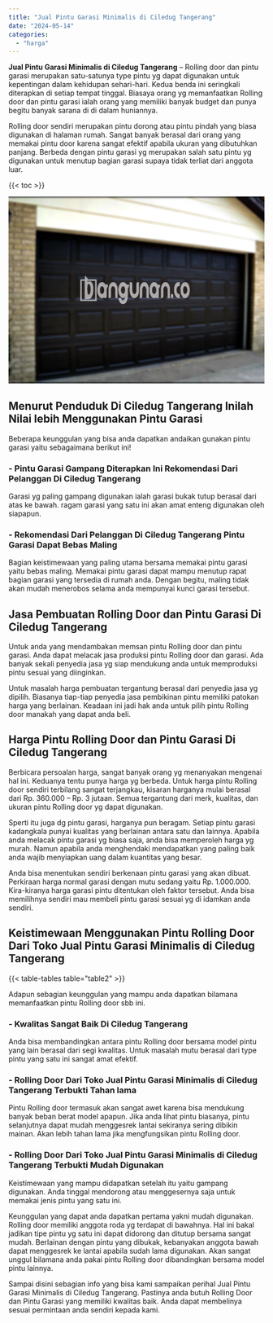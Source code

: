 ```yaml
---
title: "Jual Pintu Garasi Minimalis di Ciledug Tangerang"
date: "2024-05-14"
categories: 
  - "harga"
---
```


**Jual Pintu Garasi Minimalis di Ciledug Tangerang** – Rolling door dan pintu garasi merupakan satu-satunya type pintu yg dapat digunakan untuk kepentingan dalam kehidupan sehari-hari. Kedua benda ini seringkali diterapkan di setiap tempat tinggal. Biasaya orang yg memanfaatkan Rolling door dan pintu garasi ialah orang yang memiliki banyak budget dan punya begitu banyak sarana di di dalam huniannya.

Rolling door sendiri merupakan pintu dorong atau pintu pindah yang biasa digunakan di halaman rumah. Sangat banyak berasal dari orang yang memakai pintu door karena sangat efektif apabila ukuran yang dibutuhkan panjang. Berbeda dengan pintu garasi yg merupakan salah satu pintu yg digunakan untuk menutup bagian garasi supaya tidak terliat dari anggota luar.

{{< toc >}}

![Jual Pintu Garasi Minimalis di Ciledug Tangerang](/images/pintu-garasi-65.png)

## Menurut Penduduk Di Ciledug Tangerang Inilah Nilai lebih Menggunakan Pintu Garasi

Beberapa keunggulan yang bisa anda dapatkan andaikan gunakan pintu garasi yaitu sebagaimana berikut ini!

### \- Pintu Garasi Gampang Diterapkan Ini Rekomendasi Dari Pelanggan Di Ciledug Tangerang

Garasi yg paling gampang digunakan ialah garasi bukak tutup berasal dari atas ke bawah. ragam garasi yang satu ini akan amat enteng digunakan oleh siapapun.

### \- Rekomendasi Dari Pelanggan Di Ciledug Tangerang Pintu Garasi Dapat Bebas Maling

Bagian keistimewaan yang paling utama bersama memakai pintu garasi yaitu bebas maling. Memakai pintu garasi dapat mampu menutup rapat bagian garasi yang tersedia di rumah anda. Dengan begitu, maling tidak akan mudah menerobos selama anda mempunyai kunci garasi tersebut.

## Jasa Pembuatan Rolling Door dan Pintu Garasi Di Ciledug Tangerang

Untuk anda yang mendambakan memsan pintu Rolling door dan pintu garasi. Anda dapat melacak jasa produksi pintu Rolling door dan garasi. Ada banyak sekali penyedia jasa yg siap mendukung anda untuk memproduksi pintu sesuai yang diinginkan.

Untuk masalah harga pembuatan tergantung berasal dari penyedia jasa yg dipilih. Biasanya tiap-tiap penyedia jasa pembikinan pintu memiliki patokan harga yang berlainan. Keadaan ini jadi hak anda untuk pilih pintu Rolling door manakah yang dapat anda beli.

## Harga Pintu Rolling Door dan Pintu Garasi Di Ciledug Tangerang

Berbicara persoalan harga, sangat banyak orang yg menanyakan mengenai hal ini. Keduanya tentu punya harga yg berbeda. Untuk harga pintu Rolling door sendiri terbilang sangat terjangkau, kisaran harganya mulai berasal dari Rp. 360.000 – Rp. 3 jutaan. Semua tergantung dari merk, kualitas, dan ukuran pintu Rolling door yg dapat digunakan.

Sperti itu juga dg pintu garasi, harganya pun beragam. Setiap pintu garasi kadangkala punyai kualitas yang berlainan antara satu dan lainnya. Apabila anda melacak pintu garasi yg biasa saja, anda bisa memperoleh harga yg murah. Namun apabila anda menghendaki mendapatkan yang paling baik anda wajib menyiapkan uang dalam kuantitas yang besar.

Anda bisa menentukan sendiri berkenaan pintu garasi yang akan dibuat. Perkiraan harga normal garasi dengan mutu sedang yaitu Rp. 1.000.000. Kira-kiranya harga garasi pintu ditentukan oleh faktor tersebut. Anda bisa memilihnya sendiri mau membeli pintu garasi sesuai yg di idamkan anda sendiri.

## Keistimewaan Menggunakan Pintu Rolling Door Dari Toko Jual Pintu Garasi Minimalis di Ciledug Tangerang

{{< table-tables table="table2" >}}

Adapun sebagian keunggulan yang mampu anda dapatkan bilamana memanfaatkan pintu Rolling door sbb ini.

### \- Kwalitas Sangat Baik Di Ciledug Tangerang

Anda bisa membandingkan antara pintu Rolling door bersama model pintu yang lain berasal dari segi kwalitas. Untuk masalah mutu berasal dari type pintu yang satu ini sangat amat efektif.

### \- Rolling Door Dari Toko Jual Pintu Garasi Minimalis di Ciledug Tangerang Terbukti Tahan lama

Pintu Rolling door termasuk akan sangat awet karena bisa mendukung banyak beban berat model apapun. Jika anda lihat pintu biasanya, pintu selanjutnya dapat mudah menggesrek lantai sekiranya sering dibikin mainan. Akan lebih tahan lama jika mengfungsikan pintu Rolling door.

### \- Rolling Door Dari Toko Jual Pintu Garasi Minimalis di Ciledug Tangerang Terbukti Mudah Digunakan

Keistimewaan yang mampu didapatkan setelah itu yaitu gampang digunakan. Anda tinggal mendorong atau menggesernya saja untuk memakai jenis pintu yang satu ini.

Keunggulan yang dapat anda dapatkan pertama yakni mudah digunakan. Rolling door memiliki anggota roda yg terdapat di bawahnya. Hal ini bakal jadikan tipe pintu yg satu ini dapat didorong dan ditutup bersama sangat mudah. Berlainan dengan pintu yang dibukak, kebanyakan anggota bawah dapat menggesrek ke lantai apabila sudah lama digunakan. Akan sangat unggul bilamana anda pakai pintu Rolling door dibandingkan bersama model pintu lainnya.

Sampai disini sebagian info yang bisa kami sampaikan perihal Jual Pintu Garasi Minimalis di Ciledug Tangerang. Pastinya anda butuh Rolling Door dan Pintu Garasi yang memiliki kwalitas baik. Anda dapat membelinya sesuai permintaan anda sendiri kepada kami.

